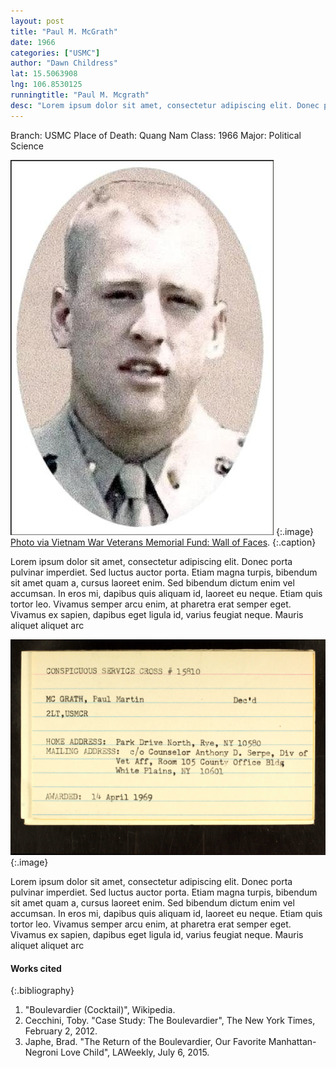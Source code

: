 ```yaml
---
layout: post
title: "Paul M. McGrath"
date: 1966
categories: ["USMC"]
author: "Dawn Childress"
lat: 15.5063908
lng: 106.8530125
runningtitle: "Paul M. Mcgrath"
desc: "Lorem ipsum dolor sit amet, consectetur adipiscing elit. Donec porta pulvinar imperdiet. Sed luctus auctor porta. Etiam magna turpis, bibendum sit amet quam a,"
---
```

Branch: USMC
Place of Death: Quang Nam
Class: 1966
Major: Political Science

![Paul M. McGrath](images/paulmmcgrath.jpg)
   {:.image}
[Photo via Vietnam War Veterans Memorial Fund: Wall of Faces](https://www.vvmf.org/Wall-of-Faces/36773/PAUL-M-MCGRATH/).
  {:.caption}

Lorem ipsum dolor sit amet, consectetur adipiscing elit. Donec porta pulvinar imperdiet. Sed luctus auctor porta. Etiam magna turpis, bibendum sit amet quam a, cursus laoreet enim. Sed bibendum dictum enim vel accumsan. In eros mi, dapibus quis aliquam id, laoreet eu neque. Etiam quis tortor leo. Vivamus semper arcu enim, at pharetra erat semper eget. Vivamus ex sapien, dapibus eget ligula id, varius feugiat neque. Mauris aliquet aliquet arc

![Conspicuous Cross](images/McGrathVietnam.jpg)
   {:.image}

Lorem ipsum dolor sit amet, consectetur adipiscing elit. Donec porta pulvinar imperdiet. Sed luctus auctor porta. Etiam magna turpis, bibendum sit amet quam a, cursus laoreet enim. Sed bibendum dictum enim vel accumsan. In eros mi, dapibus quis aliquam id, laoreet eu neque. Etiam quis tortor leo. Vivamus semper arcu enim, at pharetra erat semper eget. Vivamus ex sapien, dapibus eget ligula id, varius feugiat neque. Mauris aliquet aliquet arc



#### Works cited

{:.bibliography}
1. "Boulevardier (Cocktail)", Wikipedia.
2. Cecchini, Toby. "Case Study: The Boulevardier", The New York Times, February 2, 2012.
3. Japhe, Brad. "The Return of the Boulevardier, Our Favorite Manhattan-Negroni Love Child", LAWeekly, July 6, 2015.
